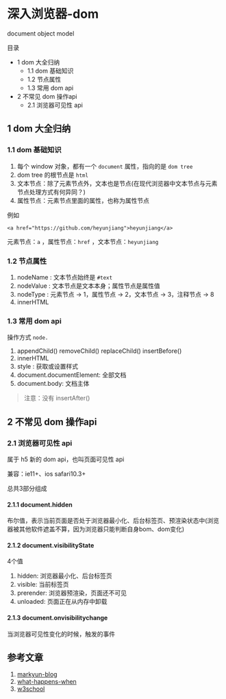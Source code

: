 # 深入浏览器-dom

document object model

目录

- 1 dom 大全归纳
  - 1.1 dom 基础知识
  - 1.2 节点属性
  - 1.3 常用 dom api
- 2 不常见 dom 操作api
  - 2.1 浏览器可见性 api

## 1 dom 大全归纳

### 1.1 dom 基础知识

1. 每个 window 对象，都有一个 `document` 属性，指向的是 `dom tree`
2. dom tree 的根节点是 `html`
3. 文本节点：除了元素节点外，文本也是节点(在现代浏览器中文本节点与元素节点处理方式有何异同？)
4. 属性节点：元素节点里面的属性，也称为属性节点

例如

`<a href="https://github.com/heyunjiang">heyunjiang</a>`

元素节点：`a` ，属性节点：`href` ，文本节点：`heyunjiang`

### 1.2 节点属性

1. nodeName : 文本节点始终是 `#text`
2. nodeValue : 文本节点是文本本身；属性节点是属性值
3. nodeType : 元素节点 -> 1，属性节点 -> 2，文本节点 -> 3，注释节点 -> 8
4. innerHTML

### 1.3 常用 dom api

操作方式 `node.`

1. appendChild() removeChild() replaceChild() insertBefore()
2. innerHTML
3. style : 获取或设置样式
4. document.documentElement: 全部文档
5. document.body: 文档主体

> 注意：没有 insertAfter()

## 2 不常见 dom 操作api

### 2.1 浏览器可见性 api

属于 h5 新的 dom api，也叫页面可见性 api

兼容：ie11+、ios safari10.3+

总共3部分组成

#### 2.1.1 document.hidden

布尔值，表示当前页面是否处于浏览器最小化、后台标签页、预渲染状态中(浏览器被其他软件遮盖不算，因为浏览器只能判断自身bom、dom变化)

#### 2.1.2 document.visibilityState

4个值

1. hidden: 浏览器最小化、后台标签页
2. visible: 当前标签页
3. prerender: 浏览器预渲染，页面还不可见
4. unloaded: 页面正在从内存中卸载

#### 2.1.3 document.onvisibilitychange

当浏览器可见性变化的时候，触发的事件

## 参考文章

1. [markyun-blog](https://github.com/markyun/My-blog/tree/master/Front-end-Developer-Questions/Questions-and-Answers)
2. [what-happens-when](https://github.com/skyline75489/what-happens-when-zh_CN)
3. [w3school](http://www.w3school.com.cn/tags/index.asp)
